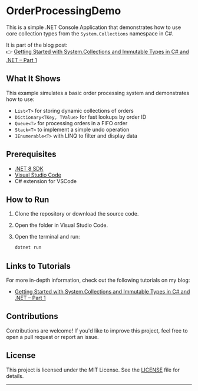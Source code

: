 # OrderProcessingDemo

This is a simple .NET Console Application that demonstrates how to use core collection types from the `System.Collections` namespace in C#.

It is part of the blog post:  
👉 [Getting Started with System.Collections and Immutable Types in C# and .NET – Part 1](https://www.ottorinobruni.com/getting-started-with-system-collections-and-immutable-types-in-csharp-and-dotnet-part-1/)

## What It Shows

This example simulates a basic order processing system and demonstrates how to use:

- `List<T>` for storing dynamic collections of orders
- `Dictionary<TKey, TValue>` for fast lookups by order ID
- `Queue<T>` for processing orders in a FIFO order
- `Stack<T>` to implement a simple undo operation
- `IEnumerable<T>` with LINQ to filter and display data

## Prerequisites

- [.NET 8 SDK](https://dotnet.microsoft.com/en-us/download)
- [Visual Studio Code](https://code.visualstudio.com/)
- C# extension for VSCode

## How to Run

1. Clone the repository or download the source code.
2. Open the folder in Visual Studio Code.
3. Open the terminal and run:

   ```bash
   dotnet run

## Links to Tutorials

For more in-depth information, check out the following tutorials on my blog:

- [Getting Started with System.Collections and Immutable Types in C# and .NET – Part 1](https://www.ottorinobruni.com/getting-started-with-system-collections-and-immutable-types-in-csharp-and-dotnet-part-1/)


## Contributions

Contributions are welcome! If you'd like to improve this project, feel free to open a pull request or report an issue.

## License

This project is licensed under the MIT License. See the [LICENSE](LICENSE) file for details.

---
